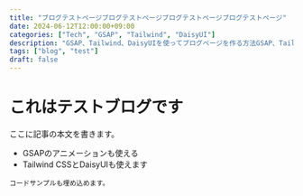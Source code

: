 ```yaml
---
title: "ブログテストページブログテストページブログテストページブログテストページ"
date: 2024-06-12T12:00:00+09:00
categories: ["Tech", "GSAP", "Tailwind", "DaisyUI"]
description: "GSAP、Tailwind、DaisyUIを使ってブログページを作る方法GSAP、Tailwind、DaisyUIを使ってブログページを作る方法"
tags: ["blog", "test"]
draft: false
---
```


# これはテストブログです

ここに記事の本文を書きます。

- GSAPのアニメーションも使える
- Tailwind CSSとDaisyUIも使えます

```
コードサンプルも埋め込めます。
```
